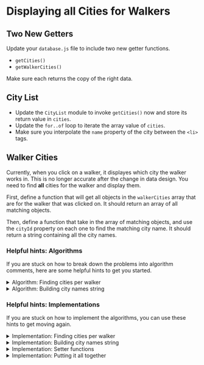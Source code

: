 # Displaying all Cities for Walkers

## Two New Getters

Update your `database.js` file to include two new getter functions.

* `getCities()`
* `getWalkerCities()`

Make sure each returns the copy of the right data.

## City List

* Update the `CityList` module to invoke `getCities()` now and store its return value in `cities`.
* Update the `for..of` loop to iterate the array value of `cities`.
* Make sure you interpolate the `name` property of the city between the `<li>` tags.


## Walker Cities

Currently, when you click on a walker, it displayes which city the walker works in. This is no longer accurate after the change in data design. You need to find **all** cities for the walker and display them.

First, define a function that will get all objects in the `walkerCities` array that are for the walker that was clicked on. It should return an array of all matching objects.

Then, define a function that take in the array of matching objects, and use the `cityId` property on each one to find the matching city name. It should return a string containing all the city names.

### Helpful hints: Algorithms

If you are stuck on how to break down the problems into algorithm comments, here are some helpful hints to get you started.

<details>
    <summary>Algorithm: Finding cities per walker</summary>

```js
// The function need the walker information, so define a parameter
const filterWalkerCitiesByWalker = () => {
    // Define an empty array to store all of the assignment objects

    // Iterate the array value of walkerCities

    // Check if the primary key of the walker equals the foreign key on the assignment

    // If it does, add the current object to the array of assignments

    // After the loop is done, return the assignments array
}

```
</details>

<details>
    <summary>Algorithm: Building city names string</summary>

```js
// Define a function that builds a string of city names. Needs a paramter for assignments array.
const assignedCityNames = () => {
    // Define an empty string that will get appended with matching cities

    // Iterate the array of assignment objects

    // For each assignment, iterate the cities array to find the match

    // Add the name of the matching city to the array of city names

    // After the loop is done, return the string
}
```
</details>

### Helpful hints: Implementations

If you are stuck on how to implement the algorithms, you can use these hints to get moving again.

<details>
    <summary>Implementation: Finding cities per walker</summary>

```js
// The function need the walker information, so define a parameter
const filterWalkerCitiesByWalker = (walker) => {
    // Define an empty array to store all of the assignment objects
    const assignments = []

    // Iterate the array value of walkerCities
    for (const assignment of walkerCities) {

        // Check if the primary key of the walker equals the foreign key on the assignment
        if (assignment.walkerId === walker.id) {
            // If it does, add the current object to the array of assignments
            assignments.push(assignment)
        }
    }

    // After the loop is done, return the assignments array
    return assignments
}

```
</details>

<details>
    <summary>Implementation: Building city names string</summary>

```js
// Define a function that builds a string of city names. Needs a paramter for assignments array.
const assignedCityNames = (assignments) => {
    // Define an empty string that will get appended with matching cities
    let cityNames = ""

    // Iterate the array of assignment objects
    for (const assignment of assignments) {

        // For each assignment, iterate the cities array to find the match
        for (const city of cities) {
            if (city.id === assignment.cityId) {
                // Add the name of the matching city to the string of city names
                cityNames = `${cityNames} and ${city.name}`
            }
        }
    }

    // After the loop is done, return the string
    return cityNames
}
```
</details>



<details>
    <summary>Implementation: Setter functions</summary>

```js
export const getCities = () => {
    return database.cities.map(city => ({...city}))
}

export const getWalkerCities = () => {
    return database.walkerCities.map(assignment => ({...assignment}))
}
```
</details>

<details>
    <summary>Implementation: Putting it all together</summary>

```js
for (const walker of walkers) {
    if (walker.id === parseInt(walkerId)) {
        const assignments = filterWalkerCitiesByWalker(walker)
        const cities = assignedCityNames(assignments)

        window.alert(`${walker.name} services ${cities}`)
    }
}
```
</details>
